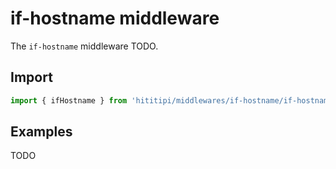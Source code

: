 # if-hostname middleware

The `if-hostname` middleware TODO.

## Import

```js
import { ifHostname } from 'hititipi/middlewares/if-hostname/if-hostname.js';
```

## Examples

TODO
